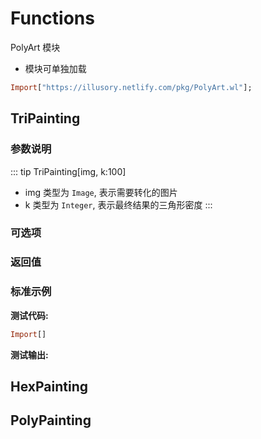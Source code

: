 # Functions

PolyArt 模块

- 模块可单独加载

```haskell
Import["https://illusory.netlify.com/pkg/PolyArt.wl"];
```

## TriPainting

### 参数说明

::: tip TriPainting[img, k:100]
- img 类型为 `Image`, 表示需要转化的图片
- k 类型为 `Integer`, 表示最终结果的三角形密度
:::

### 可选项



### 返回值



### 标准示例

**测试代码:**
```haskell
Import[]
```

**测试输出:**

## HexPainting

## PolyPainting
